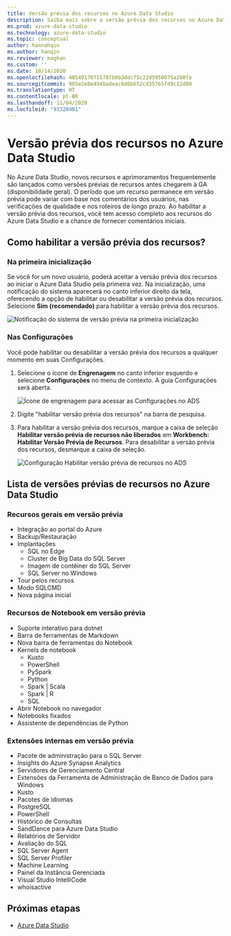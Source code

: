 ```yaml
---
title: Versão prévia dos recursos no Azure Data Studio
description: Saiba mais sobre a versão prévia dos recursos no Azure Data Studio e como habilitá-los e usá-los.
ms.prod: azure-data-studio
ms.technology: azure-data-studio
ms.topic: conceptual
author: hannahqin
ms.author: hanqin
ms.reviewer: maghan
ms.custom: ''
ms.date: 10/14/2020
ms.openlocfilehash: 4054917071578fb0b3ddcf5c22d5950075a2b0fe
ms.sourcegitcommit: 985e2e8e494badeac6d6b652cd35765fd9c12d80
ms.translationtype: HT
ms.contentlocale: pt-BR
ms.lasthandoff: 11/04/2020
ms.locfileid: "93328481"
---
```

# <a name="preview-features-in-azure-data-studio"></a>Versão prévia dos recursos no Azure Data Studio

No Azure Data Studio, novos recursos e aprimoramentos frequentemente são lançados como versões prévias de recursos antes chegarem à GA (disponibilidade geral). O período que um recurso permanece em versão prévia pode variar com base nos comentários dos usuários, nas verificações de qualidade e nos roteiros de longo prazo. Ao habilitar a versão prévia dos recursos, você tem acesso completo aos recursos do Azure Data Studio e a chance de fornecer comentários iniciais.

## <a name="how-do-i-enable-preview-features"></a>Como habilitar a versão prévia dos recursos?

### <a name="on-first-launch"></a>Na primeira inicialização

Se você for um novo usuário, poderá aceitar a versão prévia dos recursos ao iniciar o Azure Data Studio pela primeira vez. Na inicialização, uma notificação do sistema aparecerá no canto inferior direito da tela, oferecendo a opção de habilitar ou desabilitar a versão prévia dos recursos. Selecione **Sim (recomendado)** para habilitar a versão prévia dos recursos.

![Notificação do sistema de versão prévia na primeira inicialização](./media/getting-started/preview-toast-notification.png)

### <a name="in-settings"></a>Nas Configurações

Você pode habilitar ou desabilitar a versão prévia dos recursos a qualquer momento em suas Configurações.

1. Selecione o ícone de **Engrenagem** no canto inferior esquerdo e selecione **Configurações** no menu de contexto. A guia Configurações será aberta.

   ![Ícone de engrenagem para acessar as Configurações no ADS](./media/settings/open-settings-menu.png)

2. Digite "habilitar versão prévia dos recursos" na barra de pesquisa.

3. Para habilitar a versão prévia dos recursos, marque a caixa de seleção **Habilitar versão prévia de recursos não liberados** em **Workbench: Habilitar Versão Prévia de Recursos**. Para desabilitar a versão prévia dos recursos, desmarque a caixa de seleção.

   ![Configuração Habilitar versão prévia de recursos no ADS](./media/settings/preview-features-settings.png)

## <a name="list-of-preview-features-in-azure-data-studio"></a>Lista de versões prévias de recursos no Azure Data Studio

### <a name="general-features-in-preview"></a>Recursos gerais em versão prévia

* Integração ao portal do Azure
* Backup/Restauração
* Implantações
    * SQL no Edge
    * Cluster de Big Data do SQL Server
    * Imagem de contêiner do SQL Server
    * SQL Server no Windows
* Tour pelos recursos
*  Modo SQLCMD
* Nova página inicial

### <a name="notebook-features-in-preview"></a>Recursos de Notebook em versão prévia

* Suporte interativo para dotnet
* Barra de ferramentas de Markdown
*  Nova barra de ferramentas do Notebook
* Kernels de notebook
    * Kusto
    * PowerShell
    * PySpark
    * Python
    * Spark | Scala
    * Spark | R
    * SQL
* Abrir Notebook no navegador
* Notebooks fixados
* Assistente de dependências de Python

### <a name="first-party-extensions-in-preview"></a>Extensões internas em versão prévia

* Pacote de administração para o SQL Server
* Insights do Azure Synapse Analytics
* Servidores de Gerenciamento Central
* Extensões da Ferramenta de Administração de Banco de Dados para Windows
* Kusto
* Pacotes de idiomas
* PostgreSQL
* PowerShell
* Histórico de Consultas
* SandDance para Azure Data Studio
* Relatórios de Servidor
* Avaliação do SQL
* SQL Server Agent
* SQL Server Profiler
* Machine Learning
* Painel da Instância Gerenciada
* Visual Studio IntelliCode
* whoisactive

## <a name="next-steps"></a>Próximas etapas

* [Azure Data Studio](what-is-azure-data-studio.md)
